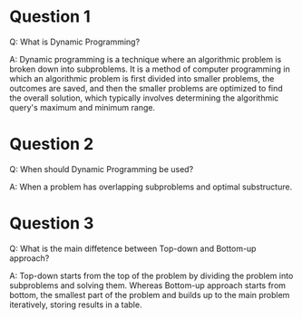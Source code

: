 # Question 1
Q: What is Dynamic Programming?

A: Dynamic programming is a technique where an algorithmic problem is broken down into subproblems. It is a method of computer programming in which an algorithmic problem is first divided into smaller problems, the outcomes are saved, and then the smaller problems are optimized to find the overall solution, which typically involves determining the algorithmic query's maximum and minimum range.

# Question 2
Q: When should Dynamic Programming be used?

A: When a problem has overlapping subproblems and optimal substructure.

# Question 3
Q: What is the main diffetence between Top-down and Bottom-up approach?

A: Top-down starts from the top of the problem by dividing the problem into subproblems and solving them. Whereas Bottom-up approach starts from bottom, the smallest part of the problem and builds up to the main problem iteratively, storing results in a table.

